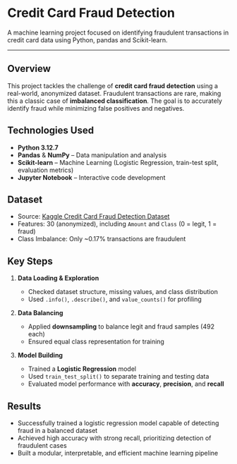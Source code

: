 # Credit Card Fraud Detection

A machine learning project focused on identifying fraudulent transactions in credit card data using Python, pandas and Scikit-learn.

---

## Overview

This project tackles the challenge of **credit card fraud detection** using a real-world, anonymized dataset. Fraudulent transactions are rare, making this a classic case of **imbalanced classification**. The goal is to accurately identify fraud while minimizing false positives and negatives.


## Technologies Used

* **Python 3.12.7**
* **Pandas** & **NumPy** – Data manipulation and analysis
* **Scikit-learn** – Machine Learning (Logistic Regression, train-test split, evaluation metrics)
* **Jupyter Notebook** – Interactive code development


## Dataset

* Source: [Kaggle Credit Card Fraud Detection Dataset](https://www.kaggle.com/mlg-ulb/creditcardfraud)
* Features: 30 (anonymized), including `Amount` and `Class` (0 = legit, 1 = fraud)
* Class Imbalance: Only \~0.17% transactions are fraudulent


## Key Steps

1. **Data Loading & Exploration**

   * Checked dataset structure, missing values, and class distribution
   * Used `.info()`, `.describe()`, and `value_counts()` for profiling

2. **Data Balancing**

   * Applied **downsampling** to balance legit and fraud samples (492 each)
   * Ensured equal class representation for training

3. **Model Building**

   * Trained a **Logistic Regression** model
   * Used `train_test_split()` to separate training and testing data
   * Evaluated model performance with **accuracy**, **precision**, and **recall**


## Results

* Successfully trained a logistic regression model capable of detecting fraud in a balanced dataset
* Achieved high accuracy with strong recall, prioritizing detection of fraudulent cases
* Built a modular, interpretable, and efficient machine learning pipeline
